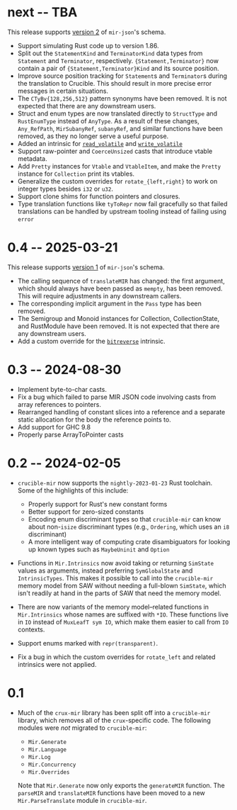 # next -- TBA

This release supports [version
2](https://github.com/GaloisInc/mir-json/blob/master/SCHEMA_CHANGELOG.md#2) of
`mir-json`'s schema.

* Support simulating Rust code up to version 1.86.
* Split out the `StatementKind` and `TerminatorKind` data types from `Statement`
  and `Terminator`, respectively. `{Statement,Terminator}` now contain a pair
  of `{Statement,Terminator}Kind` and its source position.
* Improve source position tracking for `Statement`s and `Terminator`s during
  the translation to Crucible. This should result in more precise error messages
  in certain situations.
* The `CTyBv{128,256,512}` pattern synonyms have been removed. It is not
  expected that there are any downstream users.
* Struct and enum types are now translated directly to `StructType` and
  `RustEnumType` instead of `AnyType`. As a result of these changes,
  `Any_RefPath`, `MirSubanyRef`, `subanyRef`, and similar functions have been
  removed, as they no longer serve a useful purpose.
* Added an intrinsic for [`read_volatile`](https://doc.rust-lang.org/std/ptr/fn.read_volatile.html)
  and [`write_volatile`](https://doc.rust-lang.org/std/ptr/fn.write_volatile.html)
* Support raw-pointer and `CoerceUnsized` casts that introduce vtable metadata.
* Add `Pretty` instances for `Vtable` and `VtableItem`, and make the `Pretty`
  instance for `Collection` print its vtables.
* Generalize the custom overrides for `rotate_{left,right}` to work on integer
  types besides `i32` or `u32`.
* Support clone shims for function pointers and closures.
* Type translation functions like `tyToRepr` now fail gracefully
  so that failed translations can be handled by upstream tooling
  instead of failing using `error`

# 0.4 -- 2025-03-21

This release supports [version
1](https://github.com/GaloisInc/mir-json/blob/master/SCHEMA_CHANGELOG.md#1) of
`mir-json`'s schema.

* The calling sequence of ```translateMIR``` has changed: the first argument,
  which should always have been passed as ```mempty```, has been removed.
  This will require adjustments in any downstream callers.
* The corresponding implicit argument in the ```Pass``` type has been removed.
* The Semigroup and Monoid instances for Collection, CollectionState, and
  RustModule have been removed. It is not expected that there are any
  downstream users.
* Add a custom override for the
  [`bitreverse`](https://doc.rust-lang.org/std/intrinsics/fn.bitreverse.html)
  intrinsic.

# 0.3 -- 2024-08-30

* Implement byte-to-char casts.
* Fix a bug which failed to parse MIR JSON code involving casts from array references to pointers.
* Rearranged handling of constant slices into a reference and a separate static allocation for the body the reference points to.
* Add support for GHC 9.8
* Properly parse ArrayToPointer casts

# 0.2 -- 2024-02-05

* `crucible-mir` now supports the `nightly-2023-01-23` Rust toolchain. Some of
  the highlights of this include:

  * Properly support for Rust's new constant forms
  * Better support for zero-sized constants
  * Encoding enum discriminant types so that `crucible-mir` can know about
    non-`isize` discriminant types (e.g., `Ordering`, which uses an `i8`
    discriminant)
  * A more intelligent way of computing crate disambiguators for looking up
    known types such as `MaybeUninit` and `Option`
* Functions in `Mir.Intrinsics` now avoid taking or returning `SimState` values
  as arguments, instead preferring `SymGlobalState` and `IntrinsicTypes`. This
  makes it possible to call into the `crucible-mir` memory model from SAW
  without needing a full-blown `SimState`, which isn't readily at hand in the
  parts of SAW that need the memory model.
* There are now variants of the memory model–related functions in
  `Mir.Intrinsics` whose names are suffixed with `*IO`. These functions live in
  `IO` instead of `MuxLeafT sym IO`, which make them easier to call from `IO`
  contexts.
* Support enums marked with `repr(transparent)`.
* Fix a bug in which the custom overrides for `rotate_left` and related
  intrinsics were not applied.

# 0.1

* Much of the `crux-mir` library has been split off into a `crucible-mir`
  library, which removes all of the `crux`-specific code. The following modules
  were _not_ migrated to `crucible-mir`:

  * `Mir.Generate`
  * `Mir.Language`
  * `Mir.Log`
  * `Mir.Concurrency`
  * `Mir.Overrides`

  Note that `Mir.Generate` now only exports the `generateMIR` function. The
  `parseMIR` and `translateMIR` functions have been moved to a new
  `Mir.ParseTranslate` module in `crucible-mir`.
